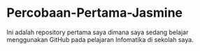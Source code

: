 # Percobaan-Pertama-Jasmine
Ini adalah repository pertama saya dimana saya sedang belajar menggunakan GitHub pada pelajaran Infomatika di sekolah saya.
